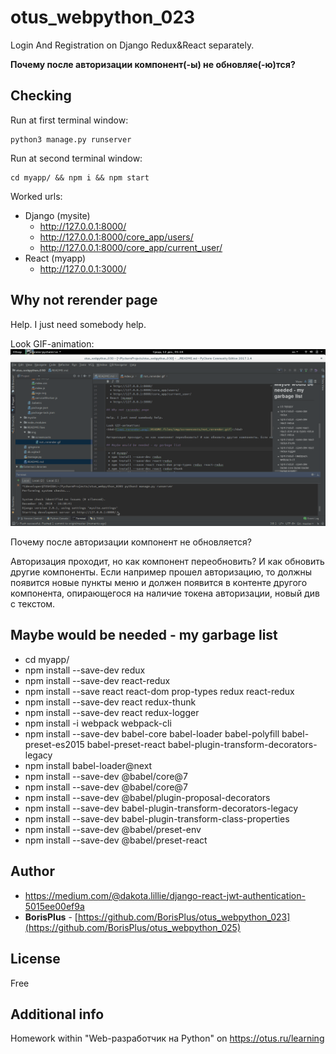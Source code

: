 # otus_webpython_023

Login And Registration on Django  Redux&React separately.

**Почему после авторизации компонент(-ы) не обновляе(-ю)тся?**

## Checking


Run at first terminal window:
```
python3 manage.py runserver
```

Run at second terminal window:

```
cd myapp/ && npm i && npm start
```

Worked urls:
* Django (mysite)
  * http://127.0.0.1:8000/
  * http://127.0.0.1:8000/core_app/users/
  * http://127.0.0.1:8000/core_app/current_user/
* React (myapp)
  * http://127.0.0.1:3000/

## Why not rerender page

Help. I just need somebody help.

Look GIF-animation:
<kbd>![not_rerender.png](README.files/img/screencasts/not_rerender.gif)</kbd>

Почему после авторизации компонент не обновляется?

Авторизация проходит, но как компонент переобновить? И как обновить другие компоненты. Если например прошел авторизацию, то должны появится новые пункты меню и должен появится в контенте другого компонента, опирающегося на наличие токена авторизации, новый див с текстом.

## Maybe would be needed - my garbage list

 * cd myapp/
 * npm install --save-dev redux
 * npm install --save-dev react-redux
 * npm install --save react react-dom prop-types redux react-redux
 * npm install --save-dev react redux-thunk
 * npm install --save-dev react redux-logger
 * npm install -i webpack webpack-cli
 * npm install --save-dev babel-core babel-loader babel-polyfill babel-preset-es2015 babel-preset-react babel-plugin-transform-decorators-legacy 
 * npm install babel-loader@next
 * npm install --save-dev @babel/core@7
 * npm install --save-dev @babel/core@7
 * npm install --save-dev @babel/plugin-proposal-decorators
 * npm install --save-dev babel-plugin-transform-decorators-legacy
 * npm install --save-dev babel-plugin-transform-class-properties
 * npm install --save-dev @babel/preset-env
 * npm install --save-dev @babel/preset-react
 
## Author

* https://medium.com/@dakota.lillie/django-react-jwt-authentication-5015ee00ef9a
* **BorisPlus** - [https://github.com/BorisPlus/otus_webpython_023](https://github.com/BorisPlus/otus_webpython_025)

## License

Free

## Additional info

Homework within "Web-разработчик на Python" on https://otus.ru/learning
